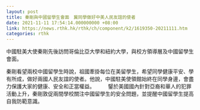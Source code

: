 ```yaml
---
layout: post
title: 秦剛與中國留學生會面　冀同學做好中美人民友誼的使者
date: 2021-11-11 17:54:14.000000000 +08:00
link: https://news.rthk.hk/rthk/ch/component/k2/1619350-20211111.htm
categories: rthk
---
```


中國駐美大使秦剛先後訪問哥倫比亞大學和紐約大學，與校方領導層及中國留學生會面。

秦剛看望兩校中國留學生時說，祖國牽掛每位在美留學生，希望同學健康平安、學有所成，做好兩國人民友誼的使者。他說，中國駐美使領館始終在同學身邊，會盡力保護大家的健康、安全和正當權益。
　　
鋻於美國國內針對亞裔和華人的犯罪活動上升，秦剛敦促兩間學校關注中國留學生的安全問題，並提醒中國留學生提高自我防範意識。
